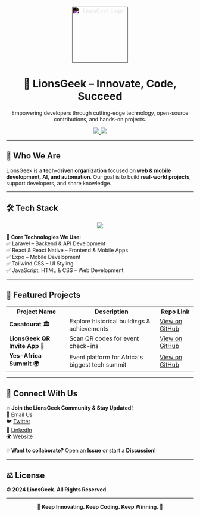 <!-- Organization Logo -->
<p align="center">
  <img src="https://mylionsgeek.ma/logo1.png" alt="LionsGeek Logo" width="150" style="filter: invert(1);" />
</p>

<!-- Tagline -->
<h1 align="center">🦁 LionsGeek – Innovate, Code, Succeed</h1>

<p align="center">
  Empowering developers through cutting-edge technology, open-source contributions, and hands-on projects.
</p>

<p align="center">
  <a href="https://github.com/forkanimahdi">
    <img src="https://img.shields.io/github/followers/forkanimahdi?label=Follow%20Us&style=social" />
  </a>
  <a href="https://github.com/forkanimahdi/lionsgeek-management">
    <img src="https://img.shields.io/github/stars/forkanimahdi/lionsgeek-management?style=social" />
  </a>
</p>

---

## 🚀 Who We Are  
LionsGeek is a **tech-driven organization** focused on **web & mobile development, AI, and automation**. Our goal is to build **real-world projects**, support developers, and share knowledge.  

---

## 🛠️ Tech Stack  

<p align="center">
  <img src="https://skillicons.dev/icons?i=laravel,react,reactnative,tailwind,expo,html,css,javascript" />
</p>

🚀 **Core Technologies We Use:**  
✅ Laravel – Backend & API Development  
✅ React & React Native – Frontend & Mobile Apps  
✅ Expo – Mobile Development  
✅ Tailwind CSS – UI Styling  
✅ JavaScript, HTML & CSS – Web Development  

---

## 📌 Featured Projects  

<table align="center">
  <tr>
    <th>Project Name</th>
    <th>Description</th>
    <th>Repo Link</th>
  </tr>
  <tr>
    <td><strong>Casatourat 🏛️</strong></td>
    <td>Explore historical buildings & achievements</td>
    <td><a href="https://github.com/forkanimahdi/casatourat">View on GitHub</a></td>
  </tr>
  <tr>
    <td><strong>LionsGeek QR Invite App 📩</strong></td>
    <td>Scan QR codes for event check-ins</td>
    <td><a href="https://github.com/forkanimahdi/qr-invite">View on GitHub</a></td>
  </tr>
  <tr>
    <td><strong>Yes-Africa Summit 🌍</strong></td>
    <td>Event platform for Africa's biggest tech summit</td>
    <td><a href="https://github.com/forkanimahdi/yes-africa">View on GitHub</a></td>
  </tr>
</table>

---

## 📣 Connect With Us  

🔥 **Join the LionsGeek Community & Stay Updated!**  
📧 [Email Us](mailto:contact@lionsgeek.com)  
🐦 [Twitter](https://twitter.com/lionsgeek)  
🔗 [LinkedIn](https://linkedin.com/company/lionsgeek)  
🌍 [Website](https://lionsgeek.com)  

💡 **Want to collaborate?** Open an **Issue** or start a **Discussion**!  

---

## ⚖️ License  
**© 2024 LionsGeek. All Rights Reserved.**  

---

<p align="center">
  <strong>🚀 Keep Innovating. Keep Coding. Keep Winning. 🦁</strong>
</p>

